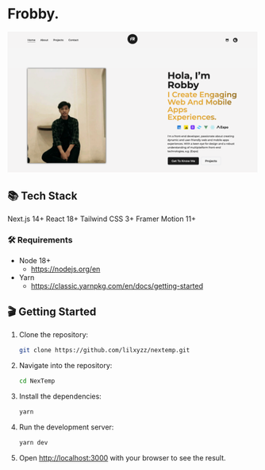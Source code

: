 # Frobby.

![Fatah RobbySalam - A Next.js Personal Web App](https://github.com/fthrobby/portofolio-next-v2/blob/main/public/summary.png)

## 📚 Tech Stack
Next.js 14+
React 18+
Tailwind CSS 3+
Framer Motion 11+

### 🛠️ Requirements

- Node 18+
  - https://nodejs.org/en
- Yarn
  - https://classic.yarnpkg.com/en/docs/getting-started



## 🎬 Getting Started

1. Clone the repository:
    ```bash
    git clone https://github.com/lilxyzz/nextemp.git
    ```

2. Navigate into the repository:
    ```bash
    cd NexTemp
    ```

3. Install the dependencies:
    ```bash
    yarn
    ```

4. Run the development server:
    ```bash
    yarn dev
    ```
5. Open [http://localhost:3000](http://localhost:3000) with your browser to see the result.
